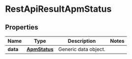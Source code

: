 
# RestApiResultApmStatus

## Properties
Name | Type | Description | Notes
------------ | ------------- | ------------- | -------------
**data** | [**ApmStatus**](ApmStatus.md) | Generic data object. | 



